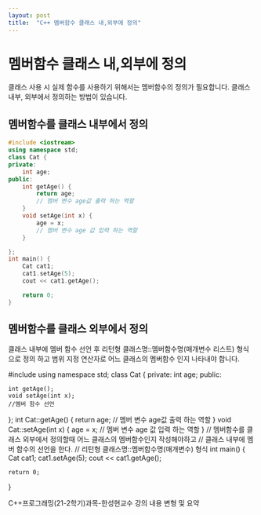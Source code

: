 ```yaml
---
layout: post
title:  "C++ 멤버함수 클래스 내,외부에 정의"
---
```


# 멤버함수 클래스 내,외부에 정의
클래스 사용 시 실제 함수를 사용하기 위해서는 멤버함수의 정의가 필요합니다.
클래스 내부, 외부에서 정의하는 방법이 있습니다.

## 멤버함수를 클래스 내부에서 정의
```C++
#include <iostream>
using namespace std;
class Cat {
private:
	int age;
public:
	int getAge() {
		return age;
		// 멤버 변수 age값 출력 하는 역할
	}
	void setAge(int x) {
		age = x;
		// 멤버 변수 age 값 입력 하는 역할
	}

};
int main() {
	Cat cat1;
	cat1.setAge(5);
	cout << cat1.getAge();

	return 0;
}
```
## 멤버함수를 클래스 외부에서 정의
클래스 내부에 멤버 함수 선언 후
리턴형 클래스명::멤버함수명(매개변수 리스트) 형식으로 정의 하고
범위 지정 연산자로 어느 클래스의 멤버함수 인지 나타내야 합니다.

#include <iostream>
using namespace std;
class Cat {
private:
	int age;
public:

	int getAge();
	void setAge(int x); 
	//멤버 함수 선언
};
int Cat::getAge() {
	return age;
	// 멤버 변수 age값 출력 하는 역할
}
void Cat::setAge(int x) {
	age = x;
	// 멤버 변수 age 값 입력 하는 역할
}
// 멤버함수를 클래스 외부에서 정의할때 어느 클래스의 멤버함수인지 작성해야하고
// 클래스 내부에 멤버 함수의 선언을 한다.
// 리턴형 클래스명::멤버함수명(매개변수) 형식
int main() {
	Cat cat1;
	cat1.setAge(5);
	cout << cat1.getAge();

	return 0;
}










C++프로그래밍(21-2학기)과목-한성현교수 강의 내용 변형 및 요약
